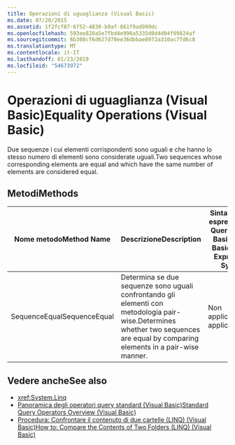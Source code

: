 ```yaml
---
title: Operazioni di uguaglianza (Visual Basic)
ms.date: 07/20/2015
ms.assetid: 1f2fcf87-6f52-4830-b9af-861f9ad999dc
ms.openlocfilehash: 593ee828a5e7fbd4e996a5335d8d4d04f09824af
ms.sourcegitcommit: 6b308cf6d627d78ee36dbbae8972a310ac7fd6c8
ms.translationtype: MT
ms.contentlocale: it-IT
ms.lasthandoff: 01/23/2019
ms.locfileid: "54673972"
---
```

# <a name="equality-operations-visual-basic"></a><span data-ttu-id="3bf09-102">Operazioni di uguaglianza (Visual Basic)</span><span class="sxs-lookup"><span data-stu-id="3bf09-102">Equality Operations (Visual Basic)</span></span>
<span data-ttu-id="3bf09-103">Due sequenze i cui elementi corrispondenti sono uguali e che hanno lo stesso numero di elementi sono considerate uguali.</span><span class="sxs-lookup"><span data-stu-id="3bf09-103">Two sequences whose corresponding elements are equal and which have the same number of elements are considered equal.</span></span>  
  
## <a name="methods"></a><span data-ttu-id="3bf09-104">Metodi</span><span class="sxs-lookup"><span data-stu-id="3bf09-104">Methods</span></span>  
  
|<span data-ttu-id="3bf09-105">Nome metodo</span><span class="sxs-lookup"><span data-stu-id="3bf09-105">Method Name</span></span>|<span data-ttu-id="3bf09-106">Descrizione</span><span class="sxs-lookup"><span data-stu-id="3bf09-106">Description</span></span>|<span data-ttu-id="3bf09-107">Sintassi delle espressioni di Query Visual Basic</span><span class="sxs-lookup"><span data-stu-id="3bf09-107">Visual Basic Query Expression Syntax</span></span>|<span data-ttu-id="3bf09-108">Altre informazioni</span><span class="sxs-lookup"><span data-stu-id="3bf09-108">More Information</span></span>|  
|-----------------|-----------------|------------------------------------------|----------------------|  
|<span data-ttu-id="3bf09-109">SequenceEqual</span><span class="sxs-lookup"><span data-stu-id="3bf09-109">SequenceEqual</span></span>|<span data-ttu-id="3bf09-110">Determina se due sequenze sono uguali confrontando gli elementi con metodologia pair-wise.</span><span class="sxs-lookup"><span data-stu-id="3bf09-110">Determines whether two sequences are equal by comparing elements in a pair-wise manner.</span></span>|<span data-ttu-id="3bf09-111">Non applicabile.</span><span class="sxs-lookup"><span data-stu-id="3bf09-111">Not applicable.</span></span>|<xref:System.Linq.Enumerable.SequenceEqual%2A?displayProperty=nameWithType><br /><br /> <xref:System.Linq.Queryable.SequenceEqual%2A?displayProperty=nameWithType>|  
  
## <a name="see-also"></a><span data-ttu-id="3bf09-112">Vedere anche</span><span class="sxs-lookup"><span data-stu-id="3bf09-112">See also</span></span>
- <xref:System.Linq>
- [<span data-ttu-id="3bf09-113">Panoramica degli operatori query standard (Visual Basic)</span><span class="sxs-lookup"><span data-stu-id="3bf09-113">Standard Query Operators Overview (Visual Basic)</span></span>](../../../../visual-basic/programming-guide/concepts/linq/standard-query-operators-overview.md)
- [<span data-ttu-id="3bf09-114">Procedura: Confrontare il contenuto di due cartelle (LINQ) (Visual Basic)</span><span class="sxs-lookup"><span data-stu-id="3bf09-114">How to: Compare the Contents of Two Folders (LINQ) (Visual Basic)</span></span>](../../../../visual-basic/programming-guide/concepts/linq/how-to-compare-the-contents-of-two-folders-linq.md)
